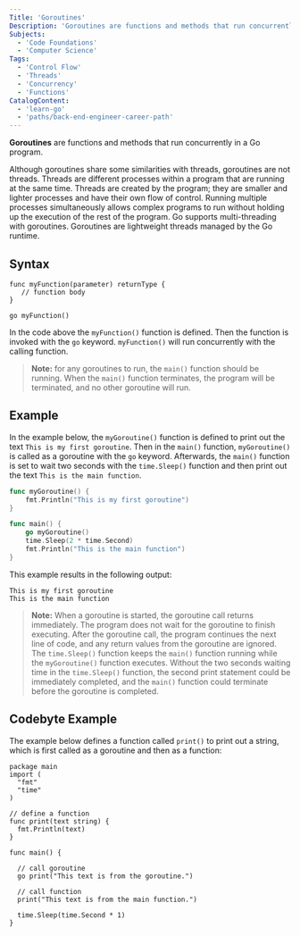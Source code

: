 ```yaml
---
Title: 'Goroutines'
Description: 'Goroutines are functions and methods that run concurrently with other functions and methods.'
Subjects:
  - 'Code Foundations'
  - 'Computer Science'
Tags:
  - 'Control Flow'
  - 'Threads'
  - 'Concurrency'
  - 'Functions'
CatalogContent:
  - 'learn-go'
  - 'paths/back-end-engineer-career-path'
---
```


**Goroutines** are functions and methods that run concurrently in a Go program.

Although goroutines share some similarities with threads, goroutines are not threads. Threads are different processes within a program that are running at the same time. Threads are created by the program; they are smaller and lighter processes and have their own flow of control. Running multiple processes simultaneously allows complex programs to run without holding up the execution of the rest of the program. Go supports multi-threading with goroutines. Goroutines are lightweight threads managed by the Go runtime.

## Syntax
```pseudo
func myFunction(parameter) returnType {
   // function body
}

go myFunction()
```

In the code above the `myFunction()` function is defined. Then the function is invoked with the `go` keyword. `myFunction()` will run concurrently with the calling function.

> **Note:** for any goroutines to run, the `main()` function should be running. When the `main()` function terminates, the program will be terminated, and no other goroutine will run.

## Example

In the example below, the `myGoroutine()` function is defined to print out the text `This is my first goroutine`. Then in the `main()` function, `myGoroutine()` is called as a goroutine with the `go` keyword. Afterwards, the `main()` function is set to wait two seconds with the `time.Sleep()` function and then print out the text `This is the main function`.

```go
func myGoroutine() {  
    fmt.Println("This is my first goroutine")
}

func main() {  
    go myGoroutine()
    time.Sleep(2 * time.Second)
    fmt.Println("This is the main function")
}
```

This example results in the following output:

```shell
This is my first goroutine
This is the main function
```

> **Note:** When a goroutine is started, the goroutine call returns immediately. The program does not wait for the goroutine to finish executing. After the goroutine call, the program continues the next line of code, and any return values from the goroutine are ignored. The `time.Sleep()` function keeps the `main()` function running while the `myGoroutine()` function executes. Without the two seconds waiting time in the `time.Sleep()` function, the second print statement could be immediately completed, and the `main()` function could terminate before the goroutine is completed.

## Codebyte Example

The example below defines a function called `print()` to print out a string, which is first called as a goroutine and then as a function:

```codebyte/golang
package main
import (
  "fmt"
  "time"
)

// define a function
func print(text string) {
  fmt.Println(text)
}

func main() {

  // call goroutine
  go print("This text is from the goroutine.")

  // call function
  print("This text is from the main function.")

  time.Sleep(time.Second * 1)
}
```
